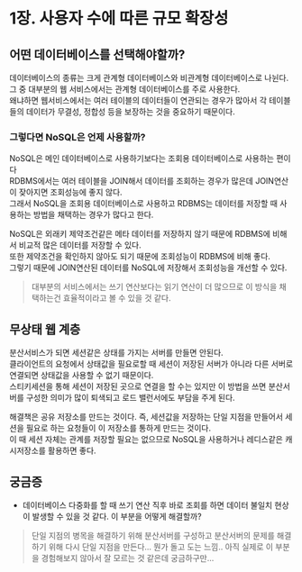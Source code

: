 # 1장. 사용자 수에 따른 규모 확장성

## 어떤 데이터베이스를 선택해야할까?
데이터베이스의 종류는 크게 관계형 데이터베이스와 비관계형 데이터베이스로 나뉜다.  
그 중 대부분의 웹 서비스에서는 관계형 데이터베이스를 주로 사용한다.  
왜냐하면 웹서비스에서는 여러 테이블의 데이터들이 연관되는 경우가 많아서 각 테이블들의 데이터가 무결성, 정합성 등을 보장하는 것을 중요하기 때문이다.  

### 그렇다면 NoSQL은 언제 사용할까?
NoSQL은 메인 데이터베이스로 사용하기보다는 조회용 데이터베이스로 사용하는 편이다  
RDBMS에서는 여러 테이블을 JOIN해서 데이터를 조회하는 경우가 많은데 JOIN연산이 잦아지면 조회성능에 좋지 않다.  
그래서 NoSQL을 조회용 데이터베이스로 사용하고 RDBMS는 데이터를 저장할 때 사용하는 방법을 채택하는 경우가 많다고 한다.  

NoSQL은 외래키 제약조건같은 메타 데이터를 저장하지 않기 때문에 RDBMS에 비해서 비교적 많은 데이터를 저장할 수 있다.  
또한 제약조건을 확인하지 않아도 되기 때문에 조회성능이 RDBMS에 비해 좋다.  
그렇기 때문에 JOIN연산된 데이터를 NoSQL에 저장해서 조회성능을 개선할 수 있다.

> 대부분의 서비스에서는 쓰기 연산보다는 읽기 연산이 더 많으므로 이 방식을 채택하는건 효율적이라고 볼 수 있을 것 같다.

## 무상태 웹 계층
분산서비스가 되면 세션같은 상태를 가지는 서버를 만들면 안된다.  
클라이언트의 요청에서 상태값을 필요로할 때 세션이 저장된 서버가 아니라 다른 서버로 연결되면 상태값을 사용할 수 없기 때문이다.  
스티키세션을 통해 세션이 저장된 곳으로 연결을 할 수는 있지만 이 방법을 쓰면 분산서버를 구성한 의미가 많이 퇴색되고 로드 밸런서에도 부담을 주게 된다.  

해결책은 공유 저장소를 만드는 것이다.
즉, 세션값을 저장하는 단일 지점을 만들어서 세션을 필요로 하는 요청들이 이 저장소를 통하게 만드는 것이다.  
이 때 세션 자체는 관계를 저장할 필요는 없으므로 NoSQL을 사용하거나 레디스같은 캐시저장소를 활용하면 좋다.

## 궁금증
- 데이터베이스 다중화를 할 때 쓰기 연산 직후 바로 조회를 하면 데이터 불일치 현상이 발생할 수 있을 것 같다. 이 부분을 어떻게 해결할까?

> 단일 지점의 병목을 해결하기 위해 분산서버를 구성하고 분산서버의 문제를 해결하기 위해 다시 단일 지점을 만든다... 뭔가 돌고 도는 느낌..
> 아직 실제로 이 부분을 경험해보지 않아서 잘 모르는 것 같은데 궁금하구만...